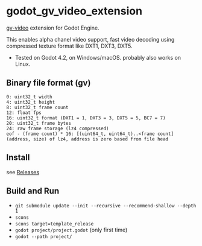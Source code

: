 # godot_gv_video_extension

[gv-video](https://github.com/Ushio/ofxExtremeGpuVideo#binary-file-format-gv) extension for Godot Engine.

This enables alpha chanel video support, fast video decoding using compressed texture format like DXT1, DXT3, DXT5.

- Tested on Godot 4.2, on Windows/macOS. probably also works on Linux.

## Binary file format (gv)

```text
0: uint32_t width
4: uint32_t height
8: uint32_t frame count
12: float fps
16: uint32_t format (DXT1 = 1, DXT3 = 3, DXT5 = 5, BC7 = 7)
20: uint32_t frame bytes
24: raw frame storage (lz4 compressed)
eof - (frame count) * 16: [(uint64_t, uint64_t)..<frame count] (address, size) of lz4, address is zero based from file head
```

## Install

see [Releases](https://github.com/funatsufumiya/godot_gv_video_extension/releases)


## Build and Run

- `git submodule update --init --recursive --recommend-shallow --depth 1`
- `scons`
- `scons target=template_release`
- `godot project/project.godot` (only first time)
- `godot --path project/`
